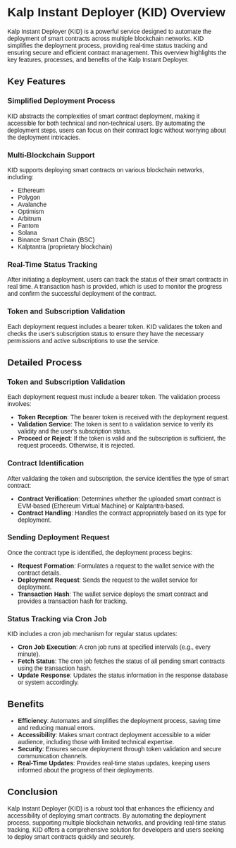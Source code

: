 <style>  body { font-family: "Source Sans 3", sans-serif!important; }</style>

<link  href="https://fonts.googleapis.com/css2?family=Source+Sans+3:ital,wght@0,200..900;1,200..900&display=swap"  rel="stylesheet">  <link  rel="stylesheet"  href="https://fonts.googleapis.com/icon?family=Material+Icons">

# Kalp Instant Deployer (KID) Overview

Kalp Instant Deployer (KID) is a powerful service designed to automate the deployment of smart contracts across multiple blockchain networks. KID simplifies the deployment process, providing real-time status tracking and ensuring secure and efficient contract management. This overview highlights the key features, processes, and benefits of the Kalp Instant Deployer.

## Key Features

### Simplified Deployment Process
KID abstracts the complexities of smart contract deployment, making it accessible for both technical and non-technical users. By automating the deployment steps, users can focus on their contract logic without worrying about the deployment intricacies.

### Multi-Blockchain Support
KID supports deploying smart contracts on various blockchain networks, including:
- Ethereum
- Polygon
- Avalanche
- Optimism
- Arbitrum
- Fantom
- Solana
- Binance Smart Chain (BSC)
- Kalptantra (proprietary blockchain)

### Real-Time Status Tracking
After initiating a deployment, users can track the status of their smart contracts in real time. A transaction hash is provided, which is used to monitor the progress and confirm the successful deployment of the contract.

### Token and Subscription Validation
Each deployment request includes a bearer token. KID validates the token and checks the user's subscription status to ensure they have the necessary permissions and active subscriptions to use the service.

## Detailed Process

### Token and Subscription Validation
Each deployment request must include a bearer token. The validation process involves:
- **Token Reception**: The bearer token is received with the deployment request.
- **Validation Service**: The token is sent to a validation service to verify its validity and the user's subscription status.
- **Proceed or Reject**: If the token is valid and the subscription is sufficient, the request proceeds. Otherwise, it is rejected.

### Contract Identification
After validating the token and subscription, the service identifies the type of smart contract:
- **Contract Verification**: Determines whether the uploaded smart contract is EVM-based (Ethereum Virtual Machine) or Kalptantra-based.
- **Contract Handling**: Handles the contract appropriately based on its type for deployment.

### Sending Deployment Request
Once the contract type is identified, the deployment process begins:
- **Request Formation**: Formulates a request to the wallet service with the contract details.
- **Deployment Request**: Sends the request to the wallet service for deployment.
- **Transaction Hash**: The wallet service deploys the smart contract and provides a transaction hash for tracking.

### Status Tracking via Cron Job
KID includes a cron job mechanism for regular status updates:
- **Cron Job Execution**: A cron job runs at specified intervals (e.g., every minute).
- **Fetch Status**: The cron job fetches the status of all pending smart contracts using the transaction hash.
- **Update Response**: Updates the status information in the response database or system accordingly.

## Benefits

- **Efficiency**: Automates and simplifies the deployment process, saving time and reducing manual errors.
- **Accessibility**: Makes smart contract deployment accessible to a wider audience, including those with limited technical expertise.
- **Security**: Ensures secure deployment through token validation and secure communication channels.
- **Real-Time Updates**: Provides real-time status updates, keeping users informed about the progress of their deployments.

## Conclusion

Kalp Instant Deployer (KID) is a robust tool that enhances the efficiency and accessibility of deploying smart contracts. By automating the deployment process, supporting multiple blockchain networks, and providing real-time status tracking, KID offers a comprehensive solution for developers and users seeking to deploy smart contracts quickly and securely.